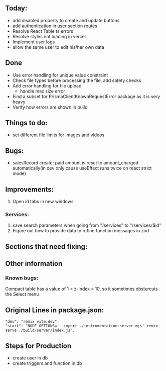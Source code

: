## Today:
- add disabled property to create and update buttons
- add authentication in user section routes
- Resolve React Table ts errors
- Resolve styles not loading in vercel
- Implement user logs
- allow the same user to edit his/her own data
## Done

- Use error handling for unique value constraint
- Check file types before processing the file. add safety checks
- Add error handling for file upload
  - handle max size error
- Find a subset for PrismaClientKnownRequestError package as it is very heavy
- Verify how errors are shown in build

## Things to do:

- set different file limits for images and videos

## Bugs:

- salesRecord create: paid amount is reset to amount_charged automatically(in dev only cause useEffect runs twice on react strict mode)

## Improvements:

1. Open id tabs in new windows

### Services:

1. save search parameters when going from "/services" to "/services/$id"
2. Figure out how to provide data to refine function messages in zod

## Sections that need fixing:

## Other information

### Known bugs:

Compact table has a value of 1 < z-index > 10, so it sometimes obsturcuts the Select menu

## Original Lines in package.json:

    "dev": "remix vite:dev",
    "start": "NODE_OPTIONS='--import ./instrumentation.server.mjs' remix-serve ./build/server/index.js",

## Steps for Production

- create user in db
- create triggers and function in db
